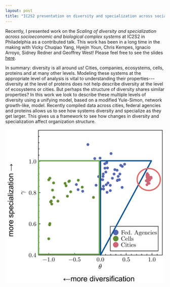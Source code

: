 ```yaml
---
layout: post
title: "IC2S2 presentation on diversity and specialization across social and economic systems"
---
```


Recently, I presented work on the *Scaling of diversity and specialization across socioeconomic and biological complex systems* at IC2S2 in Philadelphia as a contributed talk.
This work has been in a long time in the making with Vicky Chuqiao Yang, Hyejin Youn, Chris Kempes, Ignacio Arroyo, Sidney Redner and
Geoffrey West! Please feel free to see the slides [here](https://docs.google.com/presentation/d/18f8oMf9azw15nGofS_-vvhuX6uPAKYDYYC2PmvYoG3s/edit?usp=sharing).

In summary: diversity is all around us! Cities, companies, ecosystems, cells, proteins and at many other levels. Modeling these systems at the appropriate level of analysis is vital to understanding their properties---diversity at the level of proteins does not help describe diversity at the level of ecosystems or cities. But perhaps the structure of diversity shares similar properties? 
In this work we look to describe these multiple levels of diversity using a unifying model, based on a modified Yule-Simon, network growth-like, model. Recently compiled data across cities, federal agencies and proteins allows us to see how systems diversity and specialize as they get larger.
This gives us a framework to see how changes in diversity and specialization affect organization structure.

![phase diagram](phase-d.png)
